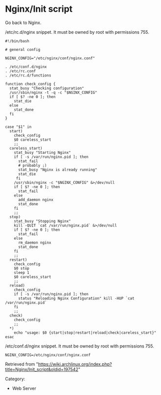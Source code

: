 Nginx/Init script
=================

Go back to Nginx.

/etc/rc.d/nginx snippet. It must be owned by root with permissions 755.

    #!/bin/bash

    # general config

    NGINX_CONFIG="/etc/nginx/conf/nginx.conf"

    . /etc/conf.d/nginx
    . /etc/rc.conf
    . /etc/rc.d/functions

    function check_config {
      stat_busy "Checking configuration"
      /usr/sbin/nginx -t -q -c "$NGINX_CONFIG"
      if [ $? -ne 0 ]; then
        stat_die
      else
        stat_done
      fi
    }

    case "$1" in
      start)
        check_config
        $0 careless_start
        ;;
      careless_start)
        stat_busy "Starting Nginx"
        if [ -s /var/run/nginx.pid ]; then
          stat_fail
          # probably ;)
          stat_busy "Nginx is already running"
          stat_die
         fi
        /usr/sbin/nginx -c "$NGINX_CONFIG" &>/dev/null
        if [ $? -ne 0 ]; then
          stat_fail
        else
          add_daemon nginx
          stat_done
        fi
        ;;
      stop)
        stat_busy "Stopping Nginx"
        kill -QUIT `cat /var/run/nginx.pid` &>/dev/null
        if [ $? -ne 0 ]; then
          stat_fail
        else
          rm_daemon nginx
          stat_done
        fi
        ;;
      restart)
        check_config
        $0 stop
        sleep 1
        $0 careless_start
        ;;
      reload)
        check_config
        if [ -s /var/run/nginx.pid ]; then
          status "Reloading Nginx Configuration" kill -HUP `cat /var/run/nginx.pid`
        fi
        ;;
      check)
        check_config
        ;;
      *)
        echo "usage: $0 {start|stop|restart|reload|check|careless_start}"
    esac

/etc/conf.d/nginx snippet. It must be owned by root with permissions
755.

    NGINX_CONFIG=/etc/nginx/conf/nginx.conf

Retrieved from
"https://wiki.archlinux.org/index.php?title=Nginx/Init_script&oldid=197542"

Category:

-   Web Server
